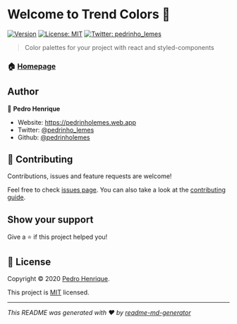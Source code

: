 # Welcome to Trend Colors 👋

[![Version](https://img.shields.io/github/package-json/v/pedrinholemes/trend-colors?cacheSeconds=36000)](package.json)
[![License: MIT](https://img.shields.io/badge/License-MIT-yellow.svg)](LICENSE)
[![Twitter: pedrinho_lemes](https://img.shields.io/twitter/follow/pedrinho_lemes.svg?style=social)](https://twitter.com/pedrinho_lemes)

> Color palettes for your project with react and styled-components

### 🏠 [Homepage](https://github.com/pedrinholemes/trend-colors)

## Author

👤 **Pedro Henrique**

- Website: <https://pedrinholemes.web.app>
- Twitter: [@pedrinho_lemes](https://twitter.com/pedrinho_lemes)
- Github: [@pedrinholemes](https://github.com/pedrinholemes)

## 🤝 Contributing

Contributions, issues and feature requests are welcome!

Feel free to check [issues page](https://github.com/pedrinholemes/trend-colors/issues). You can also take a look at the [contributing guide](#).

## Show your support

Give a ⭐️ if this project helped you!

## 📝 License

Copyright © 2020 [Pedro Henrique](https://github.com/pedrinholemes).

This project is [MIT](LICENSE) licensed.

---

_This README was generated with ❤️ by [readme-md-generator](https://github.com/kefranabg/readme-md-generator)_
